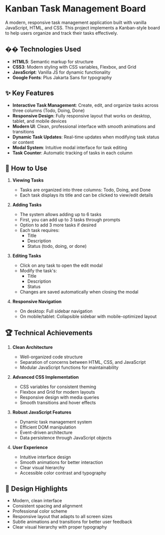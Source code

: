 # Kanban Task Management Board

A modern, responsive task management application built with vanilla JavaScript, HTML, and CSS. This project implements a Kanban-style board to help users organize and track their tasks effectively.

## ��️ Technologies Used

- **HTML5**: Semantic markup for structure
- **CSS3**: Modern styling with CSS variables, Flexbox, and Grid
- **JavaScript**: Vanilla JS for dynamic functionality
- **Google Fonts**: Plus Jakarta Sans for typography

## ✨ Key Features

- **Interactive Task Management**: Create, edit, and organize tasks across three columns (Todo, Doing, Done)
- **Responsive Design**: Fully responsive layout that works on desktop, tablet, and mobile devices
- **Modern UI**: Clean, professional interface with smooth animations and transitions
- **Dynamic Task Updates**: Real-time updates when modifying task status or content
- **Modal System**: Intuitive modal interface for task editing
- **Task Counter**: Automatic tracking of tasks in each column

## 🚀 How to Use

1. **Viewing Tasks**
   - Tasks are organized into three columns: Todo, Doing, and Done
   - Each task displays its title and can be clicked to view/edit details

2. **Adding Tasks**
   - The system allows adding up to 6 tasks
   - First, you can add up to 3 tasks through prompts
   - Option to add 3 more tasks if desired
   - Each task requires:
     - Title
     - Description
     - Status (todo, doing, or done)

3. **Editing Tasks**
   - Click on any task to open the edit modal
   - Modify the task's:
     - Title
     - Description
     - Status
   - Changes are saved automatically when closing the modal

4. **Responsive Navigation**
   - On desktop: Full sidebar navigation
   - On mobile/tablet: Collapsible sidebar with mobile-optimized layout

## 🏆 Technical Achievements

1. **Clean Architecture**
   - Well-organized code structure
   - Separation of concerns between HTML, CSS, and JavaScript
   - Modular JavaScript functions for maintainability

2. **Advanced CSS Implementation**
   - CSS variables for consistent theming
   - Flexbox and Grid for modern layouts
   - Responsive design with media queries
   - Smooth transitions and hover effects

3. **Robust JavaScript Features**
   - Dynamic task management system
   - Efficient DOM manipulation
   - Event-driven architecture
   - Data persistence through JavaScript objects

4. **User Experience**
   - Intuitive interface design
   - Smooth animations for better interaction
   - Clear visual hierarchy
   - Accessible color contrast and typography

## 🎨 Design Highlights

- Modern, clean interface
- Consistent spacing and alignment
- Professional color scheme
- Responsive layout that adapts to all screen sizes
- Subtle animations and transitions for better user feedback
- Clear visual hierarchy with proper typography

